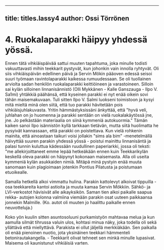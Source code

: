 
---

title: titles.lassy4
author: Ossi Törrönen
---


    
# 4. Ruokalaparakki häipyy yhdessä yössä.

Ennen tätä vihkiäispäivää sattui muuten tapahtuma, joka minulle todisti vakuuttavasti mihin teekkarit pystyvät, kun 
johonkin vain innolla ryhtyvät. Oli siis vihkiäispäivän edellinen päivä ja Servin Mökin pääoven edessä seisoi suuri 
työmaan ravintolaparakki kaikessa rumuudessaan. Se oli tuollainen arviolta sadan henkilön ruokalaparakki keittiöineen 
ja varastoineen. Silloin sai kylän silloinen linnanisännistö (Olli Mykkänen - Kalle Ganszauga - Ilpo V. Sa1mi) yhtäkkiä 
päähänsä, että kyseinen parakki ei nyt enää oikein sovi tähän maisemakuvaan. Tuli sitten Ilpo V. Salmi luokseni 
toimistoon ja kysyi mitä mieltä minä olen siitä, että tuo parakki hävitetään pois vihkiäisjuhlakuvasta. Yritin 
hämmästyksissäni änkyttää, että "hyvä veli, juhlahan on jo huomenna ja parakki sentään on vielä ruokalakäytössä jne, 
jne. Jo pelkästään materiaalia on siinä kymmeniä autokuormia." Tämän kaiken sanoi Ilpo isännistön kyllä tarkkaan 
tietävän, mutta siitä huolimatta he pysyivät kannassaan, että parakki on poistettava. Kun vielä rohkenin mainita, että 
ainoastaan taikuri voisi jollakin "sims ala bim" -menetelmällä häivyttää suuren parakin yhdessä yössä - poistui mainittu 
linnanisäntä ja palasi tunnin kuluttua kädessään ruudullinen paperiarkki, jossa oli teksti: "me allekirjoittaneet emme 
lepää hetkeäkään ennen kuin Teekkarikylän keskellä oleva parakki on häipynyt kokonaan maisemasta. Alla oli useita 
kymmeniä kylän asukkaiden nimiä. Mitäpä minä pystyin enää muuta sanomaan kuin plagioimaan jotenkin Pontius 
Pilatusta ja poistumaan etuoikealle.

Samalla hetkellä alkoi vimmattu hulina. Parakin kattolevyt alkoivat tippuilla - osa teekkareita kantoi astioita ja muuta 
kamaa Servin Mökkiin. Sähkö- ja LVI-verkostot hävisivät alle aikayksikön. Saman tien alkoi paikalle saapua rekka-
autojen kolonna valmiina viemään parakin osat uuteen paikkaansa jonnekin Malmille. (Ko. autot oli muuten jo haalittu 
paikalle ennen neuvotteluja.)

Koko yön kuulin sitten asuntosoluuni purkamistyön mahtavaa melua ja kun aamulla silmät tihrussa valuin ulos, kohtasi 
minua näky, joka todella oli sekä yllättävä että miellyttävä. Parakista ei ollut jäljellä merkkiäkään. Sen paikalla oli enää 
pienoinen nuotio, jota yksinäinen teekkari hämmenteli betonirautakangella. - Teekkarit olivat tehneet sen minkä minulle 
lupasivat. Maisema oli kaunistunut vihkiäisiä varten.
